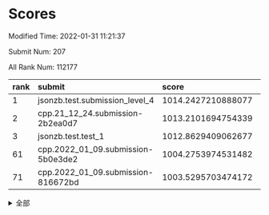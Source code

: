 # Scores

Modified Time: 2022-01-31 11:21:37

Submit Num: 207

All Rank Num: 112177

| rank |               submit               |       score        |       sigma        | pk_num |
| :--- | :--------------------------------- | :----------------- | :----------------- | :----- |
| 1    | jsonzb.test.submission_level_4     | 1014.2427210888077 | 0.8043766753032012 | 2165   |
| 2    | cpp.21_12_24.submission-2b2ea0d7   | 1013.2101694754339 | 0.8081020847389432 | 2167   |
| 3    | jsonzb.test.test_1                 | 1012.8629409062677 | 0.8036970591232278 | 2174   |
| 61   | cpp.2022_01_09.submission-5b0e3de2 | 1004.2753974531482 | 0.7030018870471831 | 2172   |
| 71   | cpp.2022_01_09.submission-816672bd | 1003.5295703474172 | 0.7169562781456732 | 2163   |


<details>
<summary>全部</summary>

| rank |                 submit                 |       score        |       sigma        | pk_num |
| :--- | :------------------------------------- | :----------------- | :----------------- | :----- |
| 1    | jsonzb.test.submission_level_4         | 1014.2427210888077 | 0.8043766753032012 | 2165   |
| 2    | cpp.21_12_24.submission-2b2ea0d7       | 1013.2101694754339 | 0.8081020847389432 | 2167   |
| 3    | jsonzb.test.test_1                     | 1012.8629409062677 | 0.8036970591232278 | 2174   |
| 4    | gobigger.level_3.submission_level_3_27 | 1011.4638936082464 | 0.7750602715497181 | 2162   |
| 5    | gobigger.level_3.submission_level_3_28 | 1011.4563947548095 | 0.7917415074804187 | 2172   |
| 6    | gobigger.level_3.submission_level_3_8  | 1011.3707729246723 | 0.7736269381350971 | 2168   |
| 7    | gobigger.level_3.submission_level_3_39 | 1011.350371727636  | 0.7642024471322206 | 2167   |
| 8    | gobigger.level_3.submission_level_3_22 | 1011.1752514576085 | 0.762262040401886  | 2167   |
| 9    | gobigger.level_3.submission_level_3_0  | 1011.0487798340204 | 0.7652996195276208 | 2168   |
| 10   | gobigger.level_3.submission_level_3_5  | 1010.9207377191881 | 0.772809945814257  | 2171   |
| 11   | gobigger.level_3.submission_level_3_2  | 1010.6679000750537 | 0.7477994108396454 | 2171   |
| 12   | gobigger.level_3.submission_level_3_26 | 1010.6117578710061 | 0.7900928853327205 | 2165   |
| 13   | gobigger.level_3.submission_level_3_30 | 1010.5996906509398 | 0.7359857204287902 | 2163   |
| 14   | gobigger.level_3.submission_level_3_46 | 1010.5662543566693 | 0.7618001495093863 | 2171   |
| 15   | gobigger.level_3.submission_level_3_35 | 1010.5340956672675 | 0.7640337026143855 | 2169   |
| 16   | gobigger.level_3.submission_level_3_40 | 1010.5054216151193 | 0.7587789747849293 | 2172   |
| 17   | gobigger.level_3.submission_level_3_10 | 1010.4384760507598 | 0.7537669535963545 | 2172   |
| 18   | gobigger.level_3.submission_level_3_45 | 1010.3287421136542 | 0.7623628956984703 | 2168   |
| 19   | gobigger.level_3.submission_level_3_6  | 1010.1627471706779 | 0.7551187248771134 | 2164   |
| 20   | gobigger.level_3.submission_level_3_36 | 1010.0080376936687 | 0.7642381969834767 | 2167   |
| 21   | gobigger.level_3.submission_level_3_44 | 1009.9799751075194 | 0.7440776220261459 | 2163   |
| 22   | gobigger.level_3.submission_level_3_31 | 1009.9730648678818 | 0.7556780648021024 | 2166   |
| 23   | gobigger.level_3.submission_level_3_43 | 1009.9549538301197 | 0.7515847970753882 | 2166   |
| 24   | gobigger.level_3.submission_level_3_24 | 1009.8065438952766 | 0.7877116044075184 | 2169   |
| 25   | gobigger.level_3.submission_level_3_15 | 1009.7580209588851 | 0.7500290106086088 | 2171   |
| 26   | gobigger.level_3.submission_level_3_19 | 1009.7382649119646 | 0.748271583313024  | 2165   |
| 27   | gobigger.level_3.submission_level_3_12 | 1009.719417105935  | 0.7719115310916119 | 2164   |
| 28   | gobigger.level_3.submission_level_3_16 | 1009.7044957256506 | 0.760639487434873  | 2166   |
| 29   | gobigger.level_3.submission_level_3_14 | 1009.6265681995902 | 0.7574645245984584 | 2165   |
| 30   | gobigger.level_3.submission_level_3_3  | 1009.5753603986205 | 0.7484782487743481 | 2171   |
| 31   | gobigger.level_3.submission_level_3_23 | 1009.5712394599713 | 0.7579328325582522 | 2170   |
| 32   | gobigger.level_3.submission_level_3_47 | 1009.4367207716951 | 0.7512236081795687 | 2167   |
| 33   | gobigger.level_3.submission_level_3_42 | 1009.4187616981026 | 0.7672510882375493 | 2163   |
| 34   | gobigger.level_3.submission_level_3_33 | 1009.4014004300312 | 0.7643570828893144 | 2165   |
| 35   | gobigger.level_3.submission_level_3_17 | 1009.3829619311208 | 0.7530937234080679 | 2167   |
| 36   | gobigger.level_3.submission_level_3_41 | 1009.3780797030442 | 0.764871681246556  | 2167   |
| 37   | gobigger.level_3.submission_level_3_29 | 1009.3193815277446 | 0.7550350405126823 | 2163   |
| 38   | gobigger.level_3.submission_level_3_37 | 1009.3181051827682 | 0.7392873384538438 | 2169   |
| 39   | gobigger.level_3.submission_level_3_13 | 1009.3047298437979 | 0.7498783744849226 | 2168   |
| 40   | gobigger.level_3.submission_level_3_49 | 1009.2953712609051 | 0.7398431404287669 | 2165   |
| 41   | gobigger.level_3.submission_level_3_18 | 1009.2952865867084 | 0.7390106644269463 | 2168   |
| 42   | gobigger.level_3.submission_level_3_9  | 1008.9954458482987 | 0.7489089415726614 | 2163   |
| 43   | gobigger.level_3.submission_level_3_25 | 1008.8850650011228 | 0.7471377195667832 | 2168   |
| 44   | gobigger.level_3.submission_level_3_38 | 1008.7709742930629 | 0.7519993741557972 | 2165   |
| 45   | gobigger.level_3.submission_level_3_20 | 1008.7210651887259 | 0.7508968008170073 | 2159   |
| 46   | gobigger.level_3.submission_level_3_11 | 1008.7017675781356 | 0.747119293310197  | 2165   |
| 47   | gobigger.level_3.submission_level_3_21 | 1008.6384799152407 | 0.7427404682262609 | 2174   |
| 48   | gobigger.level_3.submission_level_3_48 | 1008.6275289753345 | 0.7505454449746791 | 2172   |
| 49   | gobigger.level_3.submission_level_3_4  | 1008.5584517782705 | 0.7272191267858619 | 2170   |
| 50   | gobigger.level_3.submission_level_3_34 | 1008.5246081106582 | 0.7292440280889378 | 2170   |
| 51   | gobigger.level_3.submission_level_3_32 | 1008.4487759945652 | 0.7608415113845839 | 2172   |
| 52   | gobigger.level_3.submission_level_3_7  | 1008.283649346092  | 0.7518100848980083 | 2166   |
| 53   | gobigger.level_3.submission_level_3_1  | 1008.0488598519335 | 0.7348289929688161 | 2171   |
| 54   | gobigger.level_1.submission_level_1_30 | 1005.4213974461695 | 0.7225162299800874 | 2165   |
| 55   | gobigger.level_1.submission_level_1_48 | 1004.7184668729786 | 0.7252454858642731 | 2167   |
| 56   | gobigger.level_1.submission_level_1_22 | 1004.6239701620733 | 0.7059091830017071 | 2170   |
| 57   | gobigger.level_1.submission_level_1_43 | 1004.5018460381353 | 0.7091026588214275 | 2169   |
| 58   | gobigger.level_1.submission_level_1_6  | 1004.4705561925653 | 0.7267497598910017 | 2166   |
| 59   | gobigger.level_1.submission_level_1_0  | 1004.3890722286206 | 0.7114481408321014 | 2171   |
| 60   | gobigger.level_1.submission_level_1_8  | 1004.2986676771259 | 0.7257027907696132 | 2171   |
| 61   | cpp.2022_01_09.submission-5b0e3de2     | 1004.2753974531482 | 0.7030018870471831 | 2172   |
| 62   | gobigger.level_1.submission_level_1_47 | 1004.2130986221399 | 0.7253160780709367 | 2169   |
| 63   | gobigger.level_1.submission_level_1_34 | 1003.9132504286938 | 0.7211735966785191 | 2163   |
| 64   | gobigger.level_1.submission_level_1_38 | 1003.9069512702608 | 0.7125645614434488 | 2166   |
| 65   | gobigger.level_1.submission_level_1_31 | 1003.8037859435638 | 0.7096251396062707 | 2163   |
| 66   | gobigger.level_1.submission_level_1_37 | 1003.667647728463  | 0.7219495347141703 | 2167   |
| 67   | gobigger.level_1.submission_level_1_21 | 1003.6520424038425 | 0.7099283028184755 | 2165   |
| 68   | gobigger.level_1.submission_level_1_32 | 1003.5774045771079 | 0.7234252347031151 | 2166   |
| 69   | gobigger.level_1.submission_level_1_14 | 1003.5452346687667 | 0.7116887643661811 | 2169   |
| 70   | gobigger.level_1.submission_level_1_2  | 1003.5409038506714 | 0.7116762355405434 | 2170   |
| 71   | cpp.2022_01_09.submission-816672bd     | 1003.5295703474172 | 0.7169562781456732 | 2163   |
| 72   | gobigger.level_1.submission_level_1_27 | 1003.4553658466424 | 0.7246553377875382 | 2168   |
| 73   | gobigger.level_1.submission_level_1_17 | 1003.3917715448034 | 0.7220757395519152 | 2166   |
| 74   | gobigger.level_1.submission_level_1_19 | 1003.3091531192551 | 0.7239705176473906 | 2170   |
| 75   | gobigger.level_1.submission_level_1_49 | 1003.287653150459  | 0.7112014898036105 | 2170   |
| 76   | gobigger.level_1.submission_level_1_39 | 1003.2668965150773 | 0.7090412633794649 | 2169   |
| 77   | gobigger.level_1.submission_level_1_25 | 1003.2443431215065 | 0.7148814317417458 | 2170   |
| 78   | gobigger.level_1.submission_level_1_42 | 1003.2319701889197 | 0.7264098045459323 | 2170   |
| 79   | gobigger.level_1.submission_level_1_16 | 1003.2243878279778 | 0.7215100959340986 | 2173   |
| 80   | gobigger.level_1.submission_level_1_40 | 1003.1644908056104 | 0.726631580913025  | 2170   |
| 81   | gobigger.level_1.submission_level_1_1  | 1003.1416992777728 | 0.7112962173480971 | 2168   |
| 82   | gobigger.level_1.submission_level_1_7  | 1003.1067446608346 | 0.7164943058463762 | 2167   |
| 83   | gobigger.level_1.submission_level_1_5  | 1003.072910261071  | 0.7143772753453514 | 2167   |
| 84   | gobigger.level_1.submission_level_1_45 | 1003.0088144143305 | 0.7105636956021336 | 2173   |
| 85   | gobigger.level_1.submission_level_1_41 | 1002.9990299623151 | 0.7295645139795447 | 2167   |
| 86   | gobigger.level_1.submission_level_1_9  | 1002.9845500804802 | 0.7112434743432002 | 2170   |
| 87   | gobigger.level_1.submission_level_1_46 | 1002.9740578568491 | 0.7095717634715918 | 2174   |
| 88   | gobigger.level_1.submission_level_1_23 | 1002.9698311616719 | 0.7102241080699694 | 2162   |
| 89   | gobigger.level_1.submission_level_1_28 | 1002.9693083748882 | 0.7084393323966216 | 2171   |
| 90   | gobigger.level_1.submission_level_1_12 | 1002.9507029948257 | 0.706605016313367  | 2167   |
| 91   | gobigger.level_1.submission_level_1_44 | 1002.8979586171891 | 0.7124208145336606 | 2170   |
| 92   | gobigger.level_1.submission_level_1_24 | 1002.8768949756657 | 0.7150514224976375 | 2170   |
| 93   | gobigger.level_1.submission_level_1_29 | 1002.8190641822466 | 0.721250216813577  | 2166   |
| 94   | gobigger.level_1.submission_level_1_4  | 1002.7924582166936 | 0.7093826700164043 | 2172   |
| 95   | gobigger.level_1.submission_level_1_11 | 1002.7882677214203 | 0.710833481829161  | 2172   |
| 96   | gobigger.level_1.submission_level_1_13 | 1002.6839940233932 | 0.7164899779215389 | 2167   |
| 97   | gobigger.level_1.submission_level_1_35 | 1002.6644665231406 | 0.7014284651339474 | 2166   |
| 98   | gobigger.level_1.submission_level_1_20 | 1002.6165642173994 | 0.7177622969156007 | 2170   |
| 99   | gobigger.level_1.submission_level_1_26 | 1002.5866167765905 | 0.7124743116730043 | 2166   |
| 100  | gobigger.level_1.submission_level_1_15 | 1002.5512361281857 | 0.7169873081374255 | 2167   |
| 101  | gobigger.level_1.submission_level_1_10 | 1002.2232074486533 | 0.7160845350378047 | 2167   |
| 102  | gobigger.level_1.submission_level_1_33 | 1001.9300024365674 | 0.7064377728001566 | 2166   |
| 103  | gobigger.level_1.submission_level_1_18 | 1001.6790805810972 | 0.7196379230664187 | 2169   |
| 104  | gobigger.level_1.submission_level_1_3  | 1001.6094584592333 | 0.7107773020929982 | 2167   |
| 105  | gobigger.level_1.submission_level_1_36 | 1001.5510770719363 | 0.7078663094195422 | 2170   |
| 106  | gobigger.random.submission_random_28   | 997.0575289500931  | 0.7178805061214059 | 2164   |
| 107  | gobigger.random.submission_random_20   | 997.0133969196892  | 0.7083718509724042 | 2167   |
| 108  | gobigger.random.submission_random_4    | 996.9954400192403  | 0.7058522305307328 | 2167   |
| 109  | gobigger.random.submission_random_33   | 996.9644110547802  | 0.6977127389568614 | 2169   |
| 110  | gobigger.random.submission_random_48   | 996.8895984536333  | 0.6981422262958982 | 2163   |
| 111  | gobigger.random.submission_random_21   | 996.7114462721959  | 0.6947479949405738 | 2174   |
| 112  | gobigger.random.submission_random_18   | 996.7098413707919  | 0.6971855308458901 | 2168   |
| 113  | gobigger.random.submission_random_11   | 996.7049820002054  | 0.6975918357874773 | 2166   |
| 114  | gobigger.random.submission_random_38   | 996.5340735174689  | 0.7052639313796992 | 2171   |
| 115  | gobigger.random.submission_random_12   | 996.4905919375636  | 0.7194747873900199 | 2166   |
| 116  | gobigger.random.submission_random_8    | 996.4514451771224  | 0.7120128674817408 | 2166   |
| 117  | gobigger.random.submission_random_2    | 996.4395289021134  | 0.7109219869620489 | 2171   |
| 118  | gobigger.random.submission_random_35   | 996.416282485472   | 0.7075347088630121 | 2165   |
| 119  | gobigger.random.submission_random_3    | 996.3472072990209  | 0.7026324950826752 | 2172   |
| 120  | gobigger.random.submission_random_14   | 996.3099483156092  | 0.7241692139398224 | 2171   |
| 121  | gobigger.random.submission_random_44   | 996.2937627915414  | 0.7065836103588579 | 2166   |
| 122  | gobigger.random.submission_random_34   | 996.2889805660072  | 0.7059654476693406 | 2174   |
| 123  | gobigger.random.submission_random_37   | 996.2122246107245  | 0.7192027753019767 | 2171   |
| 124  | gobigger.random.submission_random_24   | 996.1638463705116  | 0.709693210179008  | 2169   |
| 125  | gobigger.random.submission_random_19   | 996.1552901936221  | 0.7028460462043917 | 2174   |
| 126  | gobigger.random.submission_random_17   | 996.1452985931978  | 0.7075585063623462 | 2165   |
| 127  | gobigger.random.submission_random_30   | 996.0434242952697  | 0.7213137909425942 | 2168   |
| 128  | gobigger.random.submission_random_45   | 995.9869246815769  | 0.716791227471244  | 2166   |
| 129  | gobigger.random.submission_random_25   | 995.9852905140033  | 0.7107750149581469 | 2167   |
| 130  | gobigger.random.submission_random_26   | 995.9666860292313  | 0.6959610378527746 | 2170   |
| 131  | gobigger.random.submission_random_29   | 995.8296424128935  | 0.7161128590765077 | 2172   |
| 132  | gobigger.random.submission_random_42   | 995.7526481994717  | 0.7181523270972878 | 2171   |
| 133  | gobigger.random.submission_random_23   | 995.7093397975722  | 0.7106381699258784 | 2172   |
| 134  | gobigger.random.submission_random_47   | 995.695058525261   | 0.7049286575374185 | 2165   |
| 135  | gobigger.random.submission_random_22   | 995.687778626368   | 0.7132206688999944 | 2165   |
| 136  | gobigger.random.submission_random_27   | 995.6802316872772  | 0.7055565383643386 | 2168   |
| 137  | gobigger.random.submission_random_5    | 995.6652769561645  | 0.7197196244255292 | 2168   |
| 138  | gobigger.random.submission_random_6    | 995.6201147791927  | 0.7234818665970343 | 2165   |
| 139  | gobigger.random.submission_random_31   | 995.5910628974813  | 0.719742030998991  | 2167   |
| 140  | gobigger.random.submission_random_7    | 995.5192320559551  | 0.7241913402399831 | 2169   |
| 141  | gobigger.random.submission_random_16   | 995.5101146878251  | 0.7097793096030047 | 2166   |
| 142  | gobigger.random.submission_random_9    | 995.4970935857447  | 0.709115391760568  | 2170   |
| 143  | gobigger.random.submission_random_40   | 995.4609455941118  | 0.706707677656805  | 2169   |
| 144  | gobigger.random.submission_random_39   | 995.4168679554846  | 0.7118091954007282 | 2173   |
| 145  | gobigger.random.submission_random_32   | 995.3995827671558  | 0.708667569361494  | 2165   |
| 146  | gobigger.random.submission_random_36   | 995.3740666373827  | 0.7058601057303743 | 2166   |
| 147  | gobigger.random.submission_random_43   | 995.3601250678297  | 0.7136654359095624 | 2164   |
| 148  | gobigger.random.submission_random_0    | 995.2960318050183  | 0.7149235737007718 | 2168   |
| 149  | gobigger.random.submission_random_46   | 995.277876491246   | 0.7225940305425202 | 2169   |
| 150  | gobigger.random.submission_random_15   | 995.155058837353   | 0.7245090523028497 | 2170   |
| 151  | gobigger.random.submission_random_49   | 995.0789423124021  | 0.70048323510167   | 2164   |
| 152  | gobigger.random.submission_random_13   | 994.9472351234217  | 0.7293182175942572 | 2164   |
| 153  | gobigger.random.submission_random_10   | 994.8918582581291  | 0.7200155453724644 | 2168   |
| 154  | gobigger.random.submission_random_1    | 994.5988742473555  | 0.7240222084830878 | 2163   |
| 155  | gobigger.random.submission_random_41   | 994.5510873343947  | 0.7133316281834784 | 2167   |
| 156  | gobigger.level_2.submission_level_2_2  | 994.2230788901604  | 0.7339718692052276 | 2169   |
| 157  | gobigger.level_2.submission_level_2_9  | 993.985387961446   | 0.7249889029809418 | 2163   |
| 158  | gobigger.level_2.submission_level_2_44 | 993.6878225842177  | 0.7152774721099807 | 2169   |
| 159  | gobigger.level_2.submission_level_2_15 | 993.6681662604419  | 0.7261054565596267 | 2169   |
| 160  | gobigger.level_2.submission_level_2_1  | 993.5412610422119  | 0.7331107065090136 | 2166   |
| 161  | gobigger.level_2.submission_level_2_16 | 993.4930397248007  | 0.7252178368155969 | 2164   |
| 162  | gobigger.level_2.submission_level_2_6  | 993.1947699000266  | 0.7376114778140301 | 2162   |
| 163  | gobigger.level_2.submission_level_2_45 | 993.156688214765   | 0.7401043987425248 | 2169   |
| 164  | gobigger.level_2.submission_level_2_36 | 993.1466196763611  | 0.7294071938260398 | 2166   |
| 165  | gobigger.level_2.submission_level_2_49 | 993.0663630840656  | 0.7503298786790854 | 2171   |
| 166  | gobigger.level_2.submission_level_2_26 | 993.0617640940716  | 0.7443070996321677 | 2167   |
| 167  | gobigger.level_2.submission_level_2_38 | 992.9248565884883  | 0.7443579180410531 | 2165   |
| 168  | gobigger.level_2.submission_level_2_30 | 992.8960518486299  | 0.725880632322064  | 2165   |
| 169  | gobigger.level_2.submission_level_2_48 | 992.7019971756498  | 0.744793542603857  | 2169   |
| 170  | gobigger.level_2.submission_level_2_35 | 992.7004889623194  | 0.735866531673927  | 2173   |
| 171  | gobigger.level_2.submission_level_2_4  | 992.6502496686508  | 0.7172004033252961 | 2168   |
| 172  | gobigger.level_2.submission_level_2_21 | 992.3628331387711  | 0.7410060057673408 | 2163   |
| 173  | gobigger.level_2.submission_level_2_29 | 992.340882969854   | 0.749594748143786  | 2167   |
| 174  | gobigger.level_2.submission_level_2_46 | 992.3117636209394  | 0.7533862864914381 | 2164   |
| 175  | gobigger.level_2.submission_level_2_25 | 992.2909937016661  | 0.7347329636276395 | 2164   |
| 176  | gobigger.level_2.submission_level_2_27 | 992.289247871784   | 0.7463941753137938 | 2169   |
| 177  | gobigger.level_2.submission_level_2_33 | 992.2510552013388  | 0.7392317546558467 | 2163   |
| 178  | gobigger.level_2.submission_level_2_17 | 992.1656941851888  | 0.7440018841261761 | 2170   |
| 179  | gobigger.level_2.submission_level_2_20 | 992.1472869048163  | 0.7353631952665858 | 2170   |
| 180  | gobigger.level_2.submission_level_2_37 | 992.1405038680211  | 0.7421076932668824 | 2168   |
| 181  | gobigger.level_2.submission_level_2_13 | 992.1320830134598  | 0.7376992209842911 | 2163   |
| 182  | gobigger.level_2.submission_level_2_19 | 992.0030891057197  | 0.7414392654630899 | 2165   |
| 183  | gobigger.level_2.submission_level_2_5  | 991.9549594847447  | 0.7396330734987056 | 2165   |
| 184  | gobigger.level_2.submission_level_2_34 | 991.9445146311479  | 0.7264934241018361 | 2169   |
| 185  | gobigger.level_2.submission_level_2_18 | 991.7927786255598  | 0.749921025515365  | 2163   |
| 186  | gobigger.level_2.submission_level_2_11 | 991.7806304026523  | 0.7441493087967083 | 2167   |
| 187  | gobigger.level_2.submission_level_2_31 | 991.6514089677061  | 0.7438357053112302 | 2170   |
| 188  | gobigger.level_2.submission_level_2_39 | 991.6211378290519  | 0.7582289325119675 | 2168   |
| 189  | gobigger.level_2.submission_level_2_7  | 991.6143721556143  | 0.7458088661905997 | 2171   |
| 190  | gobigger.level_2.submission_level_2_24 | 991.607901132053   | 0.7534920883731563 | 2169   |
| 191  | gobigger.level_2.submission_level_2_3  | 991.589416564654   | 0.7383883948336696 | 2165   |
| 192  | gobigger.level_2.submission_level_2_32 | 991.5596568708906  | 0.7445560039848599 | 2169   |
| 193  | gobigger.level_2.submission_level_2_42 | 991.5305763315461  | 0.7662585020441276 | 2168   |
| 194  | gobigger.level_2.submission_level_2_28 | 991.4867318397703  | 0.7387353912335615 | 2174   |
| 195  | gobigger.level_2.submission_level_2_23 | 991.3980983080713  | 0.7363839157835173 | 2166   |
| 196  | gobigger.level_2.submission_level_2_10 | 991.3149940091566  | 0.7360432938140011 | 2168   |
| 197  | gobigger.level_2.submission_level_2_40 | 991.1412659166491  | 0.7617284534904518 | 2164   |
| 198  | gobigger.level_2.submission_level_2_14 | 991.0773230262195  | 0.74864538675816   | 2169   |
| 199  | gobigger.level_2.submission_level_2_8  | 990.9496164870684  | 0.763717774735337  | 2166   |
| 200  | gobigger.level_2.submission_level_2_41 | 990.9186563505218  | 0.7606313323891385 | 2160   |
| 201  | gobigger.level_2.submission_level_2_12 | 990.8577304100792  | 0.7429712841691597 | 2171   |
| 202  | gobigger.level_2.submission_level_2_43 | 990.8316311847954  | 0.7568023947848113 | 2165   |
| 203  | gobigger.level_2.submission_level_2_22 | 990.6397445294956  | 0.7498918336258066 | 2171   |
| 204  | gobigger.level_2.submission_level_2_0  | 990.6322026231084  | 0.7571572242242928 | 2166   |
| 205  | gobigger.level_2.submission_level_2_47 | 990.5064763810979  | 0.7770791257558517 | 2167   |
| 206  | gobigger.none.submission_none_1        | 978.0730360131494  | 1.242796309598282  | 2166   |
| 207  | gobigger.none.submission_none_0        | 977.8098905550457  | 1.2658668319899284 | 2170   |

</details>